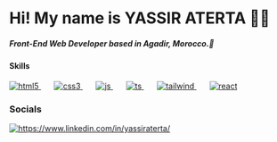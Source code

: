 <h1 align="start">Hi! My name is YASSIR ATERTA 🖐🏻</h1>
<h5 align="start">Front-End Web Developer based in Agadir, Morocco.📍</h5>


<h4 align="left">Skills</h4>
<p dir="auto"> 
  <a href="https://skillicons.dev/" rel="nofollow"> 
    <img src="https://skillicons.dev/icons?i=html" alt="html5" style="max-width: 100%"/> 
  </a>
         
  <a href="https://skillicons.dev/" rel="nofollow"> 
    <img src="https://skillicons.dev/icons?i=css" alt="css3" style="max-width: 100%"/> 
  </a>    
         
  <a href="https://skillicons.dev/" rel="nofollow"> 
    <img src="https://skillicons.dev/icons?i=js" alt="js" style="max-width: 100%"/> 
  </a>
         
  <a href="https://skillicons.dev/" rel="nofollow"> 
    <img src="https://skillicons.dev/icons?i=ts" alt="ts" style="max-width: 100%"/> 
  </a> 
         
  <a href="https://skillicons.dev/" rel="nofollow"> 
    <img src="https://skillicons.dev/icons?i=tailwind" alt="tailwind" style="max-width: 100%"/> 
  </a>                                  
         
  <a href="https://skillicons.dev/" rel="nofollow"> 
    <img src="https://skillicons.dev/icons?i=react" alt="react" style="max-width: 100%"/> 
  </a>                                                                                                      
</p>

<h3 align="left">Socials</h3>
<p align="left">
  <a href="https://linkedin.com/in/https://www.linkedin.com/in/yassiraterta/">
    <img align="center" src="https://camo.githubusercontent.com/7c2145551dc29c09205720b1acea43652035cc0f1eb46278acc400f1c1fc59a8/68747470733a2f2f696d672e736869656c64732e696f2f62616467652f4c696e6b6564496e2d626c75653f7374796c653d666f722d7468652d6261646765266c6f676f3d6c696e6b6564696e266c6f676f436f6c6f723d7768697465" alt="https://www.linkedin.com/in/yassiraterta/" style="max-width: 100%" />
  </a>
</p>
